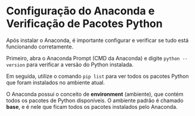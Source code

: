 # Configuração do Anaconda e Verificação de Pacotes Python

Após instalar o Anaconda, é importante configurar e verificar se tudo está funcionando corretamente. 

Primeiro, abra o Anaconda Prompt (CMD da Anaconda) e digite `python --version` para verificar a versão do Python instalada.  

Em seguida, utilize o comando `pip list` para ver todos os pacotes Python que foram instalados no ambiente atual.  

O Anaconda possui o conceito de **environment** (ambiente), que contém todos os pacotes de Python disponíveis. O ambiente padrão é chamado **base**, e é nele que ficam todos os pacotes instalados pelo Anaconda.

